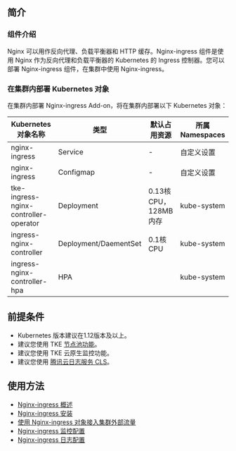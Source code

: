 ## 简介
### 组件介绍
Nginx 可以用作反向代理、负载平衡器和 HTTP 缓存。Nginx-ingress 组件是使用 Nginx 作为反向代理和负载平衡器的 Kubernetes 的 Ingress 控制器。您可以部署 Nginx-ingress 组件，在集群中使用 Nginx-ingress。

### 在集群内部署 Kubernetes 对象
在集群内部署 Nginx-ingress Add-on，将在集群内部署以下 Kubernetes 对象：

| Kubernetes 对象名称        | 类型         | 默认占用资源 | 所属 Namespaces |
| --------------------- | ---------- | ------ | ------------ |
| nginx-ingress  | Service | -      | 自定义设置 |
| nginx-ingress  | Configmap | -      | 自定义设置 |
| tke-ingress-nginx-controller-operator | Deployment | 0.13核 CPU，128MB内存 | kube-system |
| ingress-nginx-controller | Deployment/DaementSet | 0.1核 CPU | kube-system |
| ingress-nginx-controller-hpa | HPA |  | kube-system |

## 前提条件
- Kubernetes 版本建议在1.12版本及以上。
- 建议您使用 TKE [节点池功能](https://cloud.tencent.com/document/product/457/43719)。
- 建议您使用 TKE 云原生监控功能。
- 建议您使用 [腾讯云日志服务 CLS](https://cloud.tencent.com/document/product/614)。





## 使用方法
- [Nginx-ingress 概述](https://cloud.tencent.com/document/product/457/50502)
- [Nginx-ingress 安装](https://cloud.tencent.com/document/product/457/50503)
- [使用 Nginx-ingress 对象接入集群外部流量 ](https://cloud.tencent.com/document/product/457/50504)
- [Nginx-ingress 监控配置](https://cloud.tencent.com/document/product/457/50506)
- [Nginx-ingress 日志配置](https://cloud.tencent.com/document/product/457/50505)
